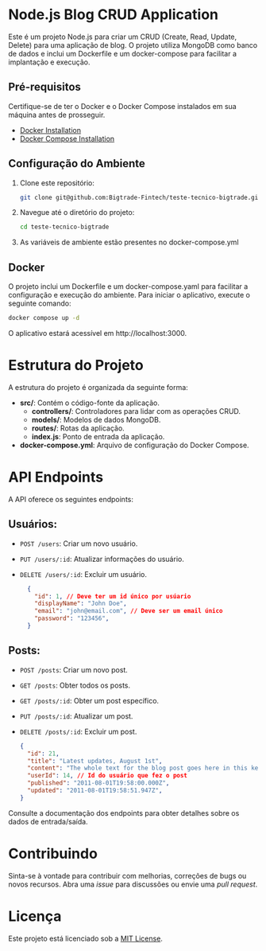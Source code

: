 # Node.js Blog CRUD Application

Este é um projeto Node.js para criar um CRUD (Create, Read, Update, Delete) para uma aplicação de blog. O projeto utiliza MongoDB como banco de dados e inclui um Dockerfile e um docker-compose para facilitar a implantação e execução.

## Pré-requisitos

Certifique-se de ter o Docker e o Docker Compose instalados em sua máquina antes de prosseguir.

- [Docker Installation](https://docs.docker.com/get-docker/)
- [Docker Compose Installation](https://docs.docker.com/compose/install/)

## Configuração do Ambiente

1. Clone este repositório:

    ```bash
    git clone git@github.com:Bigtrade-Fintech/teste-tecnico-bigtrade.git
    ```

2. Navegue até o diretório do projeto:

    ```bash
    cd teste-tecnico-bigtrade
    ```

3. As variáveis de ambiente estão presentes no docker-compose.yml

## Docker

O projeto inclui um Dockerfile e um docker-compose.yaml para facilitar a configuração e execução do ambiente. Para iniciar o aplicativo, execute o seguinte comando:

```bash
docker compose up -d
```

O aplicativo estará acessível em http://localhost:3000.

# Estrutura do Projeto

A estrutura do projeto é organizada da seguinte forma:

- **src/**: Contém o código-fonte da aplicação.
  - **controllers/**: Controladores para lidar com as operações CRUD.
  - **models/**: Modelos de dados MongoDB.
  - **routes/**: Rotas da aplicação.
  - **index.js**: Ponto de entrada da aplicação.
- **docker-compose.yml**: Arquivo de configuração do Docker Compose.

# API Endpoints

A API oferece os seguintes endpoints:

## Usuários:

- `POST /users`: Criar um novo usuário.
- `PUT /users/:id`: Atualizar informações do usuário.
- `DELETE /users/:id`: Excluir um usuário.

  ```json
    {
      "id": 1, // Deve ter um id único por usúario
      "displayName": "John Doe",
      "email": "john@email.com", // Deve ser um email único
      "password": "123456",
    }
  ```

## Posts:

- `POST /posts`: Criar um novo post.
- `GET /posts`: Obter todos os posts.
- `GET /posts/:id`: Obter um post específico.
- `PUT /posts/:id`: Atualizar um post.
- `DELETE /posts/:id`: Excluir um post.

  ```json
  {
    "id": 21,
    "title": "Latest updates, August 1st",
    "content": "The whole text for the blog post goes here in this key",
    "userId": 14, // Id do usuário que fez o post
    "published": "2011-08-01T19:58:00.000Z",
    "updated": "2011-08-01T19:58:51.947Z",
  }
  ```

Consulte a documentação dos endpoints para obter detalhes sobre os dados de entrada/saída.

# Contribuindo

Sinta-se à vontade para contribuir com melhorias, correções de bugs ou novos recursos. Abra uma _issue_ para discussões ou envie uma _pull request_.

# Licença

Este projeto está licenciado sob a [MIT License](LICENSE).